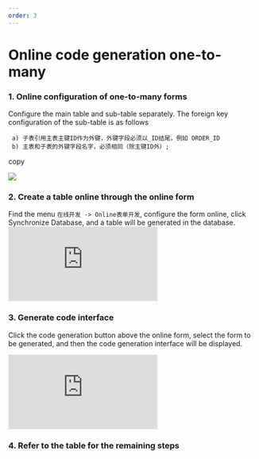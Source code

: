 ```yaml
---
order: 3
---
```


# Online code generation one-to-many

### 1\. Online configuration of one-to-many forms

Configure the main table and sub-table separately. The foreign key configuration of the sub-table is as follows

```
 a) 子表引用主表主键ID作为外键，外键字段必须以_ID结尾，例如 ORDER_ID
 b) 主表和子表的外键字段名字，必须相同（除主键ID外）;
```

copy

![](https://img.kancloud.cn/70/6f/706f72678e47cd470017467ab73a68cb_1902x911.gif)

### 2\. Create a table online through the online form

Find the menu `在线开发 -> Online表单开发`, configure the form online, click Synchronize Database, and a table will be generated in the database.  
![](https://lfs.k.topthink.com/lfs/f09df06ed738ea1813881a729727c2a25fc0697b66b4a281f47c7105b597e64d.dat)

### 3\. Generate code interface

Click the code generation button above the online form, select the form to be generated, and then the code generation interface will be displayed.

![](https://lfs.k.topthink.com/lfs/c977b383feb8b5484e8e40acf7900defbe85fa28186cf87330fa2ec4bd62aee1.dat)

### 4\. Refer to the table for the remaining steps
